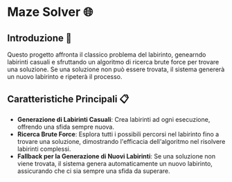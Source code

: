 # Maze Solver 🌐

## Introduzione 🚀
Questo progetto affronta il classico problema del labirinto, genearndo labirinti casuali e sfruttando un algoritmo di ricerca brute force per trovare una soluzione. Se una soluzione non può essere trovata, il sistema genererà un nuovo labirinto e ripeterà il processo.

## Caratteristiche Principali 📋
- **Generazione di Labirinti Casuali**: Crea labirinti ad ogni esecuzione, offrendo una sfida sempre nuova.
- **Ricerca Brute Force**: Esplora tutti i possibili percorsi nel labirinto fino a trovare una soluzione, dimostrando l'efficacia dell'algoritmo nel risolvere labirinti complessi.
- **Fallback per la Generazione di Nuovi Labirinti**: Se una soluzione non viene trovata, il sistema genera automaticamente un nuovo labirinto, assicurando che ci sia sempre una sfida da superare.

